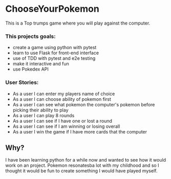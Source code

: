 # ChooseYourPokemon

This is a Top trumps game where you will play against the computer. 

### This projects goals:

- create a game using python with pytest
- learn to use Flask for front-end interface
- use of TDD with pytest and e2e testing
- make it interactive and fun
- use Pokedex API

### User Stories:

- As a user I can enter my players name of choice
- As a user I can choose ability of pokemon first
- As a user I can see what pokemon the computer's pokemon before picking their ability to play
- As a user I can play 8 rounds
- As a user I can see if I have one or lost a round
- As a user I can see if I am winning or losing overall
- As a user I win the game if I have more cards that the computer


## Why?

I have been learning python for a while now and wanted to see how it would work on an project. Pokemon resonatesba lot with my childhood and so I thought it would be fun to create something I would have played myself.
